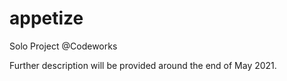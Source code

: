 # appetize
Solo Project @Codeworks

Further description will be provided around the end of May 2021.
